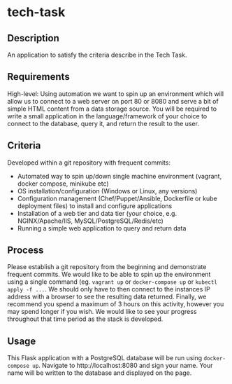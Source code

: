 # tech-task

## Description
An application to satisfy the criteria describe in the Tech Task.

## Requirements
High-level: Using automation we want to spin up an environment which will allow us to connect to a web server on port 80 or 8080 and serve a bit of simple HTML content from a data storage source. You will be required to write a small application in the language/framework of your choice to connect to the database, query it, and return the result to the user. 

## Criteria
Developed within a git repository with frequent commits: 
*	Automated way to spin up/down single machine environment (vagrant, docker compose, minikube etc) 
*	OS installation/configuration (Windows or Linux, any versions) 
*	Configuration management (Chef/Puppet/Ansible, Dockerfile or kube deployment files) to install and configure applications 
*	Installation of a web tier and data tier (your choice, e.g. NGINX/Apache/IIS, MySQL/PostgreSQL/Redis/etc) 
*	Running a simple web application to query and return data 

## Process
Please establish a git repository from the beginning and demonstrate frequent commits. We would like to be able to spin up the environment using a single command (eg. `vagrant up` or `docker-compose up` or `kubectl apply -f ...`. We should only have to then connect to the instances IP address with a browser to see the resulting data returned. Finally, we recommend you spend a maximum of 3 hours on this activity, however you may spend longer if you wish. We would like to see your progress throughout that time period as the stack is developed.

## Usage
This Flask application with a PostgreSQL database will be run using `docker-compose up`. Navigate to http://localhost:8080 and sign your name. Your name will be written to the database and displayed on the page.
